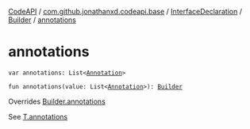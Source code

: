 [CodeAPI](../../../index.md) / [com.github.jonathanxd.codeapi.base](../../index.md) / [InterfaceDeclaration](../index.md) / [Builder](index.md) / [annotations](.)

# annotations

`var annotations: List<`[`Annotation`](../../-annotation/index.md)`>`

`fun annotations(value: List<`[`Annotation`](../../-annotation/index.md)`>): `[`Builder`](index.md)

Overrides [Builder.annotations](../../-annotable/-builder/annotations.md)

See [T.annotations](#)

